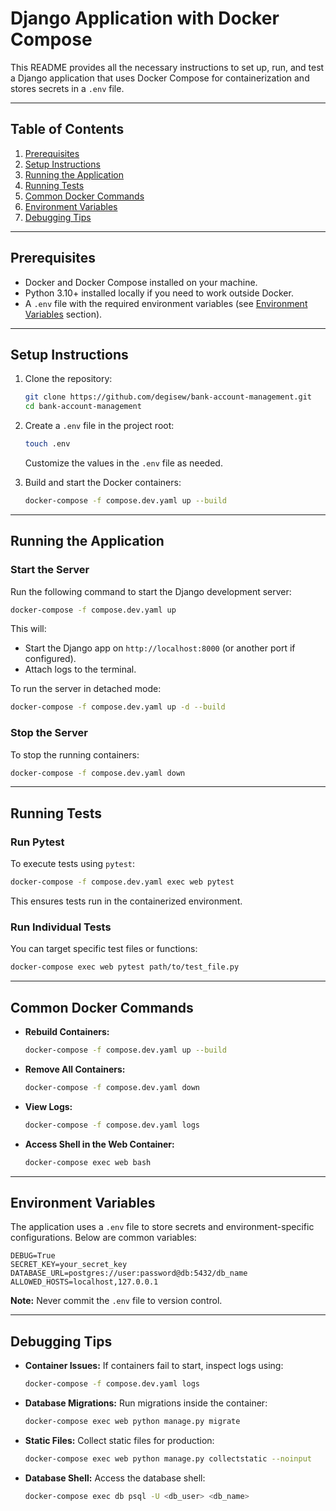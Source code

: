 # Django Application with Docker Compose

This README provides all the necessary instructions to set up, run, and test a Django application that uses Docker Compose for containerization and stores secrets in a `.env` file.

---

## Table of Contents
1. [Prerequisites](#prerequisites)
2. [Setup Instructions](#setup-instructions)
3. [Running the Application](#running-the-application)
4. [Running Tests](#running-tests)
5. [Common Docker Commands](#common-docker-commands)
6. [Environment Variables](#environment-variables)
7. [Debugging Tips](#debugging-tips)

---

## Prerequisites

- Docker and Docker Compose installed on your machine.
- Python 3.10+ installed locally if you need to work outside Docker.
- A `.env` file with the required environment variables (see [Environment Variables](#environment-variables) section).

---

## Setup Instructions

1. Clone the repository:
   ```bash
   git clone https://github.com/degisew/bank-account-management.git
   cd bank-account-management
   ```

2. Create a `.env` file in the project root:
   ```bash
   touch .env
   ```
   Customize the values in the `.env` file as needed.

3. Build and start the Docker containers:
   ```bash
   docker-compose -f compose.dev.yaml up --build
   ```

---

## Running the Application

### Start the Server
Run the following command to start the Django development server:
```bash
docker-compose -f compose.dev.yaml up
```
This will:
- Start the Django app on `http://localhost:8000` (or another port if configured).
- Attach logs to the terminal.

To run the server in detached mode:
```bash
docker-compose -f compose.dev.yaml up -d --build
```

### Stop the Server
To stop the running containers:
```bash
docker-compose -f compose.dev.yaml down
```

---

## Running Tests

### Run Pytest
To execute tests using `pytest`:
```bash
docker-compose -f compose.dev.yaml exec web pytest
```
This ensures tests run in the containerized environment.


### Run Individual Tests
You can target specific test files or functions:
```bash
docker-compose exec web pytest path/to/test_file.py
```

---

## Common Docker Commands

- **Rebuild Containers:**
  ```bash
  docker-compose -f compose.dev.yaml up --build
  ```

- **Remove All Containers:**
  ```bash
  docker-compose -f compose.dev.yaml down
  ```

- **View Logs:**
  ```bash
  docker-compose -f compose.dev.yaml logs
  ```

- **Access Shell in the Web Container:**
  ```bash
  docker-compose exec web bash
  ```

---

## Environment Variables

The application uses a `.env` file to store secrets and environment-specific configurations. Below are common variables:

```env
DEBUG=True
SECRET_KEY=your_secret_key
DATABASE_URL=postgres://user:password@db:5432/db_name
ALLOWED_HOSTS=localhost,127.0.0.1
```

**Note:** Never commit the `.env` file to version control.

---

## Debugging Tips

- **Container Issues:** If containers fail to start, inspect logs using:
  ```bash
  docker-compose -f compose.dev.yaml logs
  ```

- **Database Migrations:** Run migrations inside the container:
  ```bash
  docker-compose exec web python manage.py migrate
  ```

- **Static Files:** Collect static files for production:
  ```bash
  docker-compose exec web python manage.py collectstatic --noinput
  ```

- **Database Shell:** Access the database shell:
  ```bash
  docker-compose exec db psql -U <db_user> <db_name>
  ```
